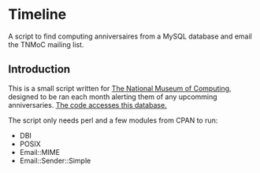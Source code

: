 # Timeline
A script to find computing anniversaires from a MySQL database and email the TNMoC mailing list.


## Introduction

This is a small script written for [The National Museum of Computing](http://www.tnmoc.org/), designed to be ran each month alerting them of any upcomming anniversaries. [The code accesses this database.](http://wiki.tnmoc.org/timeline/)

The script only needs perl and a few modules from CPAN to run:

- DBI
- POSIX
- Email::MIME
- Email::Sender::Simple
